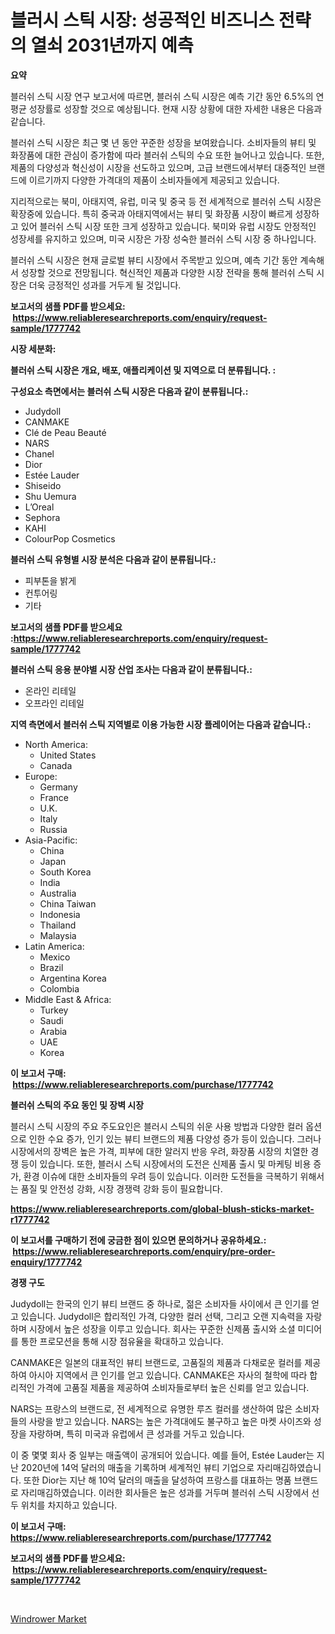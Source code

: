 <p><h1>블러시 스틱 시장: 성공적인 비즈니스 전략의 열쇠 2031년까지 예측</h1></p><p><strong>요약</strong></p>
<p><p>블러쉬 스틱 시장 연구 보고서에 따르면, 블러쉬 스틱 시장은 예측 기간 동안 6.5%의 연평균 성장률로 성장할 것으로 예상됩니다. 현재 시장 상황에 대한 자세한 내용은 다음과 같습니다.</p><p>블러쉬 스틱 시장은 최근 몇 년 동안 꾸준한 성장을 보여왔습니다. 소비자들의 뷰티 및 화장품에 대한 관심이 증가함에 따라 블러쉬 스틱의 수요 또한 늘어나고 있습니다. 또한, 제품의 다양성과 혁신성이 시장을 선도하고 있으며, 고급 브랜드에서부터 대중적인 브랜드에 이르기까지 다양한 가격대의 제품이 소비자들에게 제공되고 있습니다.</p><p>지리적으로는 북미, 아태지역, 유럽, 미국 및 중국 등 전 세계적으로 블러쉬 스틱 시장은 확장중에 있습니다. 특히 중국과 아태지역에서는 뷰티 및 화장품 시장이 빠르게 성장하고 있어 블러쉬 스틱 시장 또한 크게 성장하고 있습니다. 북미와 유럽 시장도 안정적인 성장세를 유지하고 있으며, 미국 시장은 가장 성숙한 블러쉬 스틱 시장 중 하나입니다.</p><p>블러쉬 스틱 시장은 현재 글로벌 뷰티 시장에서 주목받고 있으며, 예측 기간 동안 계속해서 성장할 것으로 전망됩니다. 혁신적인 제품과 다양한 시장 전략을 통해 블러쉬 스틱 시장은 더욱 긍정적인 성과를 거두게 될 것입니다.</p></p>
<p><strong>보고서의 샘플 PDF를 받으세요: &nbsp;<a href="https://www.reliableresearchreports.com/enquiry/request-sample/1777742">https://www.reliableresearchreports.com/enquiry/request-sample/1777742</a></strong></p>
<p><strong>시장 세분화:</strong></p>
<p><strong> 블러쉬 스틱 시장은 개요, 배포, 애플리케이션 및 지역으로 더 분류됩니다. :</strong></p>
<p><strong>구성요소 측면에서는 블러쉬 스틱 시장은 다음과 같이 분류됩니다.:</strong></p>
<p><ul><li>Judydoll</li><li>CANMAKE</li><li>Clé de Peau Beauté</li><li>NARS</li><li>Chanel</li><li>Dior</li><li>Estée Lauder</li><li>Shiseido</li><li>Shu Uemura</li><li>L’Oreal</li><li>Sephora</li><li>KAHI</li><li>ColourPop Cosmetics</li></ul></p>
<p><strong> 블러쉬 스틱 유형별 시장 분석은 다음과 같이 분류됩니다.:</strong></p>
<p><ul><li>피부톤을 밝게</li><li>컨투어링</li><li>기타</li></ul></p>
<p><strong>보고서의 샘플 PDF를 받으세요 :<a href="https://www.reliableresearchreports.com/enquiry/request-sample/1777742">https://www.reliableresearchreports.com/enquiry/request-sample/1777742</a></strong></p>
<p><strong> 블러쉬 스틱 응용 분야별 시장 산업 조사는 다음과 같이 분류됩니다.:</strong></p>
<p><ul><li>온라인 리테일</li><li>오프라인 리테일</li></ul></p>
<p><strong>지역 측면에서 블러쉬 스틱 지역별로 이용 가능한 시장 플레이어는 다음과 같습니다.:</strong></p>
<p><ul>
    <li>
        North America:
        <ul>
            <li>United States</li>
            <li>Canada</li>
        </ul>
    </li>
    <li>
        Europe:
        <ul>
            <li>Germany</li>
            <li>France</li>
            <li>U.K.</li>
            <li>Italy</li>
            <li>Russia</li>
        </ul>
    </li>
    <li>
        Asia-Pacific:
        <ul>
            <li>China</li>
            <li>Japan</li>
            <li>South Korea</li>
            <li>India</li>
            <li>Australia</li>
            <li>China Taiwan</li>
            <li>Indonesia</li>
            <li>Thailand</li>
            <li>Malaysia</li>
        </ul>
    </li>
    <li>
        Latin America:
        <ul>
            <li>Mexico</li>
            <li>Brazil</li>
            <li>Argentina Korea</li>
            <li>Colombia</li>
        </ul>
    </li>
    <li>
        Middle East & Africa:
        <ul>
            <li>Turkey</li>
            <li>Saudi</li>
            <li>Arabia</li>
            <li>UAE</li>
            <li>Korea</li>
        </ul>
    </li>
    </ul></p>
<p><strong>이 보고서 구매: &nbsp;<a href="https://www.reliableresearchreports.com/purchase/1777742">https://www.reliableresearchreports.com/purchase/1777742</a></strong></p>
<p><strong>블러쉬 스틱의 주요 동인 및 장벽 시장</strong></p>
<p><p>블러시 스틱 시장의 주요 주도요인은 블러시 스틱의 쉬운 사용 방법과 다양한 컬러 옵션으로 인한 수요 증가, 인기 있는 뷰티 브랜드의 제품 다양성 증가 등이 있습니다. 그러나 시장에서의 장벽은 높은 가격, 피부에 대한 알러지 반응 우려, 화장품 시장의 치열한 경쟁 등이 있습니다. 또한, 블러시 스틱 시장에서의 도전은 신제품 출시 및 마케팅 비용 증가, 환경 이슈에 대한 소비자들의 우려 등이 있습니다. 이러한 도전들을 극복하기 위해서는 품질 및 안전성 강화, 시장 경쟁력 강화 등이 필요합니다.</p></p>
<p><strong><a href="https://www.reliableresearchreports.com/global-blush-sticks-market-r1777742">https://www.reliableresearchreports.com/global-blush-sticks-market-r1777742</a></strong></p>
<p><strong>이 보고서를 구매하기 전에 궁금한 점이 있으면 문의하거나 공유하세요.: &nbsp;<a href="https://www.reliableresearchreports.com/enquiry/pre-order-enquiry/1777742">https://www.reliableresearchreports.com/enquiry/pre-order-enquiry/1777742</a></strong></p>
<p><strong>경쟁 구도</strong></p>
<p><p>Judydoll는 한국의 인기 뷰티 브랜드 중 하나로, 젊은 소비자들 사이에서 큰 인기를 얻고 있습니다. Judydoll은 합리적인 가격, 다양한 컬러 선택, 그리고 오랜 지속력을 자랑하며 시장에서 높은 성장을 이루고 있습니다. 회사는 꾸준한 신제품 출시와 소셜 미디어를 통한 프로모션을 통해 시장 점유율을 확대하고 있습니다.</p><p>CANMAKE은 일본의 대표적인 뷰티 브랜드로, 고품질의 제품과 다채로운 컬러를 제공하여 아시아 지역에서 큰 인기를 얻고 있습니다. CANMAKE은 자사의 철학에 따라 합리적인 가격에 고품질 제품을 제공하여 소비자들로부터 높은 신뢰를 얻고 있습니다.</p><p>NARS는 프랑스의 브랜드로, 전 세계적으로 유명한 루즈 컬러를 생산하여 많은 소비자들의 사랑을 받고 있습니다. NARS는 높은 가격대에도 불구하고 높은 마켓 사이즈와 성장을 자랑하며, 특히 미국과 유럽에서 큰 성과를 거두고 있습니다.</p><p>이 중 몇몇 회사 중 일부는 매출액이 공개되어 있습니다. 예를 들어, Estée Lauder는 지난 2020년에 14억 달러의 매출을 기록하며 세계적인 뷰티 기업으로 자리매김하였습니다. 또한 Dior는 지난 해 10억 달러의 매출을 달성하여 프랑스를 대표하는 명품 브랜드로 자리매김하였습니다. 이러한 회사들은 높은 성과를 거두며 블러쉬 스틱 시장에서 선두 위치를 차지하고 있습니다.</p></p>
<p><strong>이 보고서 구매: &nbsp; <a href="https://www.reliableresearchreports.com/purchase/1777742">https://www.reliableresearchreports.com/purchase/1777742</a></strong></p>
<p><strong>보고서의 샘플 PDF를 받으세요: &nbsp;<a href="https://www.reliableresearchreports.com/enquiry/request-sample/1777742">https://www.reliableresearchreports.com/enquiry/request-sample/1777742</a></strong><strong></strong></p>
<p>&nbsp;</p>
<p><p><a href="https://github.com/CliffMedina6/Market-Research-Report-List-4/blob/main/windrower-market.md">Windrower Market</a></p></p>